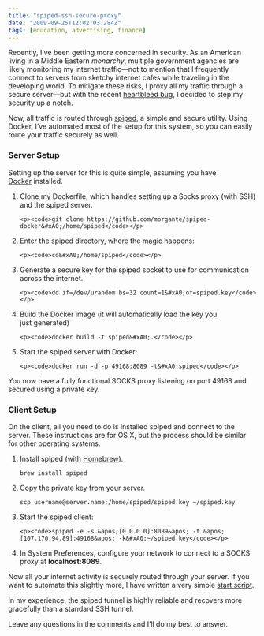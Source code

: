 ```yaml
---
title: "spiped-ssh-secure-proxy"
date: "2009-09-25T12:02:03.284Z"
tags: [education, advertising, finance]
---
```


<p>Recently, I&#x2019;ve been getting more concerned in security. As an American living in a Middle Eastern <em>monarchy</em>, multiple government agencies are likely monitoring my internet traffic&#x2014;not to mention that I frequently connect to servers from sketchy internet cafes while traveling in the developing world. To mitigate these risks, I proxy all my traffic through a secure server&#x2014;but with the recent <a href="http://www.vox.com/2014/4/8/5593654/heartbleed-explainer-big-new-web-security-flaw-compromise-privacy">heartbleed bug</a>, I decided to step my security up a&#xA0;notch.</p>

<p>Now, all traffic is routed through <a href="http://www.tarsnap.com/spiped.html">spiped</a>, a simple and secure utility. Using Docker, I&#x2019;ve automated most of the setup for this system, so you can easily route your traffic securely as&#xA0;well.</p>

<h3>Server&#xA0;Setup</h3>

<p>Setting up the server for this is quite simple, assuming you have <a href="http://docker.io">Docker</a>&#xA0;installed.</p>

<ol>
  <li>
    <p>Clone my Dockerfile, which handles setting up a Socks proxy (with <span class="caps">SSH</span>) and the spiped&#xA0;server.</p>

    <p><code>git clone https://github.com/morgante/spiped-docker&#xA0;/home/spiped</code></p>
  </li>
  <li>
    <p>Enter the spiped directory, where the magic&#xA0;happens:</p>

    <p><code>cd&#xA0;/home/spiped</code></p>
  </li>
  <li>
    <p>Generate a secure key for the spiped socket to use for communication across the&#xA0;internet.</p>

    <p><code>dd if=/dev/urandom bs=32 count=1&#xA0;of=spiped.key</code></p>
  </li>
  <li>
    <p>Build the Docker image (it will automatically load the key you just&#xA0;generated)</p>

    <p><code>docker build -t spiped&#xA0;.</code></p>
  </li>
  <li>
    <p>Start the spiped server with&#xA0;Docker:</p>

    <p><code>docker run -d -p 49168:8089 -t&#xA0;spiped</code></p>
  </li>
</ol>
<p>You now have a fully functional <span class="caps">SOCKS</span> proxy listening on port 49168 and secured using a private&#xA0;key.</p>

<h3>Client&#xA0;Setup</h3>

<p>On the client, all you need to do is installed spiped and connect to the server. These instructions are for <span class="caps">OS</span> X, but the process should be similar for other operating&#xA0;systems.</p>

<ol>
  <li>
    <p>Install spiped (with&#xA0;<a href="http://brew.sh">Homebrew</a>).</p>
    <p><code>brew install&#xA0;spiped</code></p>
  </li>
  <li>
    <p>Copy the private key from your&#xA0;server.</p>
    <p><code>scp username@server.name:/home/spiped/spiped.key&#xA0;~/spiped.key</code></p>
  </li>
  <li>
    <p>Start the spiped&#xA0;client:</p>

    <p><code>spiped -e -s &apos;[0.0.0.0]:8089&apos; -t &apos;[107.170.94.89]:49168&apos; -k&#xA0;~/spiped.key</code></p>
  </li>
  <li>In System Preferences, configure your network to connect to a <span class="caps">SOCKS</span> proxy at&#xA0;<strong>localhost:8089</strong>.</li>
</ol>
<p>Now all your internet activity is securely routed through your server. If you want to automate this slightly more, I have written a very simple <a href="https://github.com/morgante/dotfiles/blob/master/home/.tunnel-start">start&#xA0;script</a>.</p>

<p>In my experience, the spiped tunnel is highly reliable and recovers more gracefully than a standard <span class="caps">SSH</span>&#xA0;tunnel.</p>

<p>Leave any questions in the comments and I&#x2019;ll do my best to&#xA0;answer.</p>
